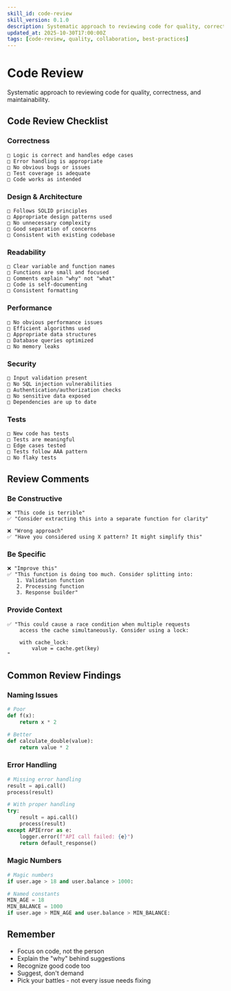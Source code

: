 ```yaml
---
skill_id: code-review
skill_version: 0.1.0
description: Systematic approach to reviewing code for quality, correctness, and maintainability.
updated_at: 2025-10-30T17:00:00Z
tags: [code-review, quality, collaboration, best-practices]
---
```


# Code Review

Systematic approach to reviewing code for quality, correctness, and maintainability.

## Code Review Checklist

### Correctness
```
□ Logic is correct and handles edge cases
□ Error handling is appropriate
□ No obvious bugs or issues
□ Test coverage is adequate
□ Code works as intended
```

### Design & Architecture
```
□ Follows SOLID principles
□ Appropriate design patterns used
□ No unnecessary complexity
□ Good separation of concerns
□ Consistent with existing codebase
```

### Readability
```
□ Clear variable and function names
□ Functions are small and focused
□ Comments explain "why" not "what"
□ Code is self-documenting
□ Consistent formatting
```

### Performance
```
□ No obvious performance issues
□ Efficient algorithms used
□ Appropriate data structures
□ Database queries optimized
□ No memory leaks
```

### Security
```
□ Input validation present
□ No SQL injection vulnerabilities
□ Authentication/authorization checks
□ No sensitive data exposed
□ Dependencies are up to date
```

### Tests
```
□ New code has tests
□ Tests are meaningful
□ Edge cases tested
□ Tests follow AAA pattern
□ No flaky tests
```

## Review Comments

### Be Constructive
```
❌ "This code is terrible"
✅ "Consider extracting this into a separate function for clarity"

❌ "Wrong approach"
✅ "Have you considered using X pattern? It might simplify this"
```

### Be Specific
```
❌ "Improve this"
✅ "This function is doing too much. Consider splitting into:
   1. Validation function
   2. Processing function
   3. Response builder"
```

### Provide Context
```
✅ "This could cause a race condition when multiple requests
    access the cache simultaneously. Consider using a lock:

    with cache_lock:
        value = cache.get(key)
"
```

## Common Review Findings

### Naming Issues
```python
# Poor
def f(x):
    return x * 2

# Better
def calculate_double(value):
    return value * 2
```

### Error Handling
```python
# Missing error handling
result = api.call()
process(result)

# With proper handling
try:
    result = api.call()
    process(result)
except APIError as e:
    logger.error(f"API call failed: {e}")
    return default_response()
```

### Magic Numbers
```python
# Magic numbers
if user.age > 18 and user.balance > 1000:

# Named constants
MIN_AGE = 18
MIN_BALANCE = 1000
if user.age > MIN_AGE and user.balance > MIN_BALANCE:
```

## Remember
- Focus on code, not the person
- Explain the "why" behind suggestions
- Recognize good code too
- Suggest, don't demand
- Pick your battles - not every issue needs fixing
